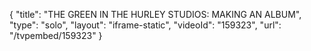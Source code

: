 {
    "title": "THE GREEN IN THE HURLEY STUDIOS: MAKING AN ALBUM",
    "type": "solo",
    "layout": "iframe-static",
    "videoId": "159323",
    "url": "\/tvpembed\/159323"
}